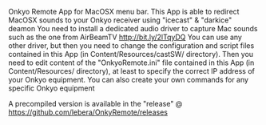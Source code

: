 Onkyo Remote App for MacOSX menu bar.
This App is able to redirect MacOSX sounds to your Onkyo receiver using "icecast" & "darkice" deamon
You need to install a dedicated audio driver to capture Mac sounds such as the one from AirBeamTV http://bit.ly/2lTqyDQ
You can use any other driver, but then you need to change the configuration and script files contained in this App (in Content/Resources/castSW/ directory).
Then you need to edit content of the "OnkyoRemote.ini" file contained in this App (in Content/Resources/ directory), at least to specify the correct IP address of your Onkyo equipment.
You can also create your own commands for any specific Onkyo equipment

A precompiled version is available in the "release" @ https://github.com/lebera/OnkyRemote/releases
